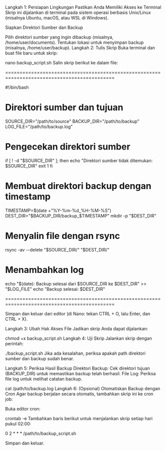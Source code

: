 Langkah 1: Persiapan Lingkungan
Pastikan Anda Memiliki Akses ke Terminal
Skrip ini dijalankan di terminal pada sistem operasi berbasis Unix/Linux (misalnya Ubuntu, macOS, atau WSL di Windows).

Siapkan Direktori Sumber dan Backup

Pilih direktori sumber yang ingin dibackup (misalnya, /home/user/documents).
Tentukan lokasi untuk menyimpan backup (misalnya, /home/user/backup).
Langkah 2: Tulis Skrip
Buka terminal dan buat file baru untuk skrip:

nano backup_script.sh
Salin skrip berikut ke dalam file:

============================================================================================

#!/bin/bash

# Direktori sumber dan tujuan
SOURCE_DIR="/path/to/source"
BACKUP_DIR="/path/to/backup"
LOG_FILE="/path/to/backup.log"

# Pengecekan direktori sumber
if [ ! -d "$SOURCE_DIR" ]; then
    echo "Direktori sumber tidak ditemukan: $SOURCE_DIR"
    exit 1
fi

# Membuat direktori backup dengan timestamp
TIMESTAMP=$(date +"%Y-%m-%d_%H-%M-%S")
DEST_DIR="$BACKUP_DIR/backup_$TIMESTAMP"
mkdir -p "$DEST_DIR"

# Menyalin file dengan rsync
rsync -av --delete "$SOURCE_DIR/" "$DEST_DIR/"

# Menambahkan log
echo "$(date): Backup selesai dari $SOURCE_DIR ke $DEST_DIR" >> "$LOG_FILE"
echo "Backup selesai: $DEST_DIR"

============================================================================================

Simpan dan keluar dari editor (di Nano: tekan CTRL + O, lalu Enter, dan CTRL + X).

Langkah 3: Ubah Hak Akses File
Jadikan skrip Anda dapat dijalankan:

chmod +x backup_script.sh
Langkah 4: Uji Skrip
Jalankan skrip dengan perintah:

./backup_script.sh
Jika ada kesalahan, periksa apakah path direktori sumber dan backup sudah benar.

Langkah 5: Periksa Hasil Backup
Direktori Backup: Cek direktori tujuan (BACKUP_DIR) untuk memastikan backup telah berhasil.
File Log: Periksa file log untuk melihat catatan backup.

cat /path/to/backup.log
Langkah 6: (Opsional) Otomatiskan Backup dengan Cron
Agar backup berjalan secara otomatis, tambahkan skrip ini ke cron job:

Buka editor cron:

crontab -e
Tambahkan baris berikut untuk menjalankan skrip setiap hari pukul 02:00:

0 2 * * * /path/to/backup_script.sh

Simpan dan keluar.

